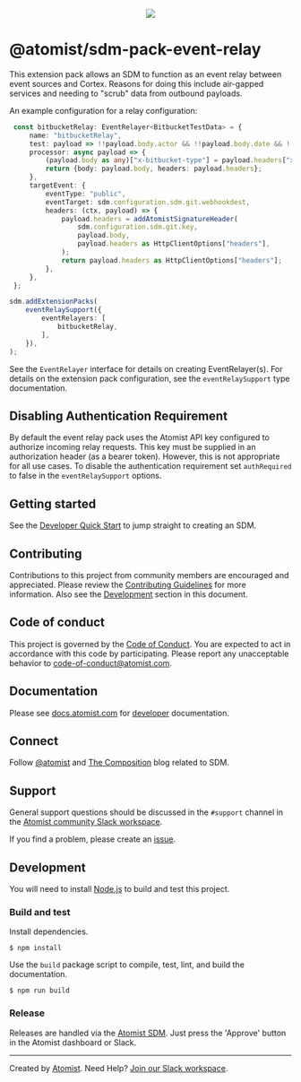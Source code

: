 <p align="center">
  <img src="https://images.atomist.com/sdm/SDM-Logo-Dark.png">
</p>

# @atomist/sdm-pack-event-relay

This extension pack allows an SDM to function as an event relay between event sources and Cortex.  Reasons for doing
this include air-gapped services and needing to "scrub" data from outbound payloads.

An example configuration for a relay configuration:

```typescript
 const bitbucketRelay: EventRelayer<BitbucketTestData> = {
     name: "bitbucketRelay",
     test: payload => !!payload.body.actor && !!payload.body.date && !!payload.body.eventKey,
     processor: async payload => {
         (payload.body as any)["x-bitbucket-type"] = payload.headers["x-event-key"];
         return {body: payload.body, headers: payload.headers};
     },
     targetEvent: {
         eventType: "public",
         eventTarget: sdm.configuration.sdm.git.webhookdest,
         headers: (ctx, payload) => {
             payload.headers = addAtomistSignatureHeader(
                 sdm.configuration.sdm.git.key,
                 payload.body,
                 payload.headers as HttpClientOptions["headers"],
             );
             return payload.headers as HttpClientOptions["headers"];
         },
     },
 };

sdm.addExtensionPacks(
    eventRelaySupport({
        eventRelayers: [
            bitbucketRelay,
        ],
    }),
);
``` 

See the `EventRelayer` interface for details on creating EventRelayer(s).  For details on the extension pack
configuration, see the `eventRelaySupport` type documentation.

## Disabling Authentication Requirement
By default the event relay pack uses the Atomist API key configured to authorize incoming relay requests.  This key must
be supplied in an authorization header (as a bearer token).  However, this is not appropriate for all use cases.  To
disable the authentication requirement set `authRequired` to false in the `eventRelaySupport` options.

[atomist-doc]: https://docs.atomist.com/ (Atomist Documentation)

## Getting started

See the [Developer Quick Start][atomist-quick] to jump straight to
creating an SDM.

[atomist-quick]: https://docs.atomist.com/quick-start/ (Atomist - Developer Quick Start)

## Contributing

Contributions to this project from community members are encouraged
and appreciated. Please review the [Contributing
Guidelines](CONTRIBUTING.md) for more information. Also see the
[Development](#development) section in this document.

## Code of conduct

This project is governed by the [Code of
Conduct](CODE_OF_CONDUCT.md). You are expected to act in accordance
with this code by participating. Please report any unacceptable
behavior to code-of-conduct@atomist.com.

## Documentation

Please see [docs.atomist.com][atomist-doc] for
[developer][atomist-doc-sdm] documentation.

[atomist-doc-sdm]: https://docs.atomist.com/developer/sdm/ (Atomist Documentation - SDM Developer)

## Connect

Follow [@atomist][atomist-twitter] and [The Composition][atomist-blog]
blog related to SDM.

[atomist-twitter]: https://twitter.com/atomist (Atomist on Twitter)
[atomist-blog]: https://the-composition.com/ (The Composition - The Official Atomist Blog)

## Support

General support questions should be discussed in the `#support`
channel in the [Atomist community Slack workspace][slack].

If you find a problem, please create an [issue][].

[issue]: https://github.com/atomist-seeds/sdm-pack/issues

## Development

You will need to install [Node.js][node] to build and test this
project.

[node]: https://nodejs.org/ (Node.js)

### Build and test

Install dependencies.

```
$ npm install
```

Use the `build` package script to compile, test, lint, and build the
documentation.

```
$ npm run build
```

### Release

Releases are handled via the [Atomist SDM][atomist-sdm].  Just press
the 'Approve' button in the Atomist dashboard or Slack.

[atomist-sdm]: https://github.com/atomist/atomist-sdm (Atomist Software Delivery Machine)

---

Created by [Atomist][atomist].
Need Help?  [Join our Slack workspace][slack].

[atomist]: https://atomist.com/ (Atomist - How Teams Deliver Software)
[slack]: https://join.atomist.com/ (Atomist Community Slack)
